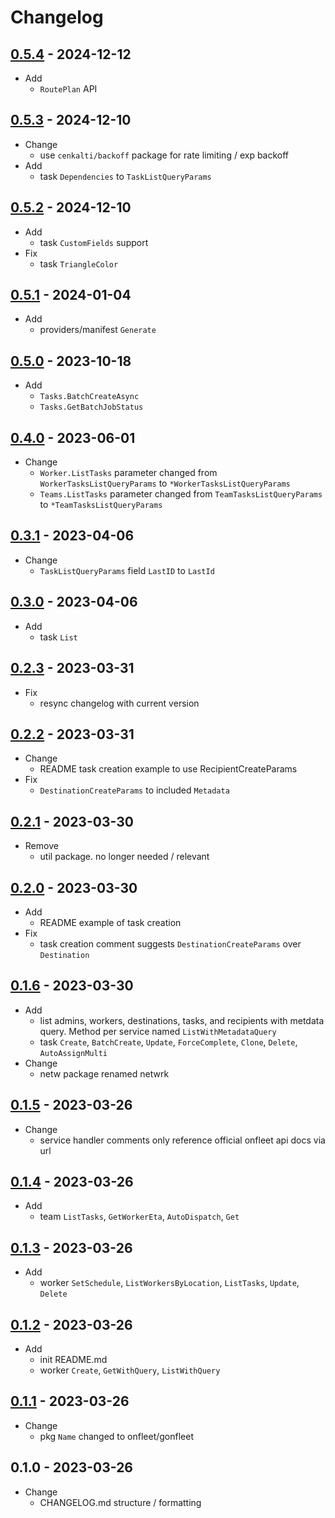 # Changelog

## [0.5.4](https://github.com/onfleet/gonfleet/compare/v0.5.3...v0.5.4) - 2024-12-12
* Add
    * `RoutePlan` API

## [0.5.3](https://github.com/onfleet/gonfleet/compare/v0.5.2...v0.5.3) - 2024-12-10
* Change
    * use `cenkalti/backoff` package for rate limiting / exp backoff
* Add
    * task `Dependencies` to `TaskListQueryParams`

## [0.5.2](https://github.com/onfleet/gonfleet/compare/v0.5.1...v0.5.2) - 2024-12-10
* Add
    * task `CustomFields` support
* Fix
    * task `TriangleColor`

## [0.5.1](https://github.com/onfleet/gonfleet/compare/v0.5.0...v0.5.1) - 2024-01-04
* Add
    * providers/manifest `Generate`

## [0.5.0](https://github.com/onfleet/gonfleet/compare/v0.4.0...v0.5.0) - 2023-10-18
* Add
    * `Tasks.BatchCreateAsync`
    * `Tasks.GetBatchJobStatus`

## [0.4.0](https://github.com/onfleet/gonfleet/compare/v0.3.1...v0.4.0) - 2023-06-01
* Change
    * `Worker.ListTasks` parameter changed from `WorkerTasksListQueryParams` to `*WorkerTasksListQueryParams`
    * `Teams.ListTasks` parameter changed from `TeamTasksListQueryParams` to `*TeamTasksListQueryParams`

## [0.3.1](https://github.com/onfleet/gonfleet/compare/v0.3.0...v0.3.1) - 2023-04-06
* Change
    * `TaskListQueryParams` field `LastID` to `LastId`

## [0.3.0](https://github.com/onfleet/gonfleet/compare/v0.2.3...v0.3.0) - 2023-04-06
* Add
    * task `List`

## [0.2.3](https://github.com/onfleet/gonfleet/compare/v0.2.2...v0.2.3) - 2023-03-31
* Fix
    * resync changelog with current version

## [0.2.2](https://github.com/onfleet/gonfleet/compare/v0.2.1...v0.2.2) - 2023-03-31
* Change
    * README task creation example to use RecipientCreateParams
* Fix
    * `DestinationCreateParams` to included `Metadata`

## [0.2.1](https://github.com/onfleet/gonfleet/compare/v0.2.0...v0.2.1) - 2023-03-30
* Remove
    * util package. no longer needed / relevant

## [0.2.0](https://github.com/onfleet/gonfleet/compare/v0.1.6...v0.2.0) - 2023-03-30
* Add
    * README example of task creation
* Fix
    * task creation comment suggests `DestinationCreateParams` over `Destination`

## [0.1.6](https://github.com/onfleet/gonfleet/compare/v0.1.5...v0.1.6) - 2023-03-30
* Add
    * list admins, workers, destinations, tasks, and recipients with metdata query. Method per service named `ListWithMetadataQuery`
    * task `Create`, `BatchCreate`, `Update`, `ForceComplete`, `Clone`, `Delete`, `AutoAssignMulti`
* Change
    * netw package renamed netwrk

## [0.1.5](https://github.com/onfleet/gonfleet/compare/v0.1.4...v0.1.5) - 2023-03-26
* Change
    * service handler comments only reference official onfleet api docs via url

## [0.1.4](https://github.com/onfleet/gonfleet/compare/v0.1.3...v0.1.4) - 2023-03-26
* Add
    * team `ListTasks`, `GetWorkerEta`, `AutoDispatch`, `Get`

## [0.1.3](https://github.com/onfleet/gonfleet/compare/v0.1.2...v0.1.3) - 2023-03-26
* Add
    * worker `SetSchedule`, `ListWorkersByLocation`, `ListTasks`, `Update`, `Delete`

## [0.1.2](https://github.com/onfleet/gonfleet/compare/v0.1.1...v0.1.2) - 2023-03-26
* Add
    * init README.md
    * worker `Create`, `GetWithQuery`, `ListWithQuery`

## [0.1.1](https://github.com/onfleet/gonfleet/compare/v0.1.0...v0.1.1) - 2023-03-26
* Change
    * pkg `Name` changed to onfleet/gonfleet 

## 0.1.0 - 2023-03-26
* Change
    * CHANGELOG.md structure / formatting

